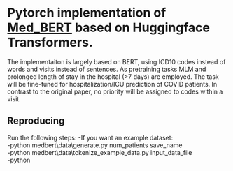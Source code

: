 # Pytorch implementation of [Med_BERT](https://www.nature.com/articles/s41746-021-00455-y) based on Huggingface Transformers. 
The implementaiton is largely based on BERT, using ICD10 codes instead of words and visits instead of sentences. 
As pretraining tasks MLM and prolonged length of stay in the hospital (>7 days) are employed. The task will be fine-tuned for hospitalization/ICU prediction of COVID patients.
In contrast to the original paper, no priority will be assigned to codes within a visit.
## Reproducing

Run the following steps:
                       -If you want an example dataset:  
                                                      -python medbert\data\generate.py num_patients save_name  
                       -python medbert\data\tokenize_example_data.py input_data_file  
                       -python 